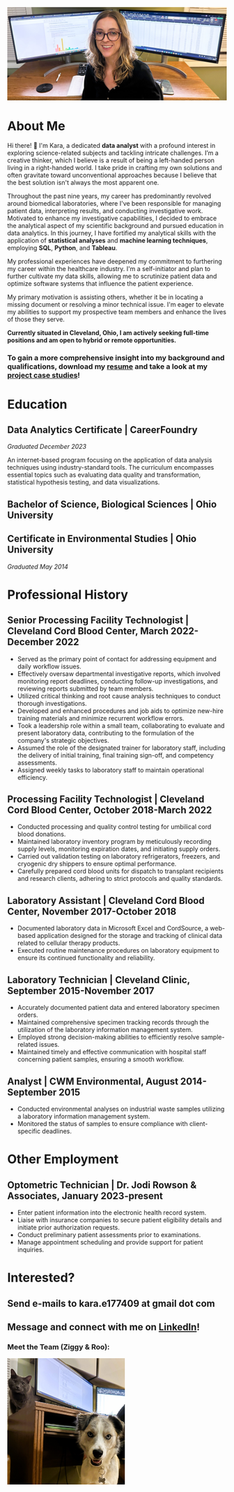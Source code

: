 <img src="images/portfolio3.jpg"/>

# About Me 
Hi there! 👋 I'm Kara, a dedicated **data analyst** with a profound interest in exploring science-related subjects and tackling intricate challenges. I’m a creative thinker, which I believe is a result of being a left-handed person living in a right-handed world. I take pride in crafting my own solutions and often gravitate toward unconventional approaches because I believe that the best solution isn't always the most apparent one.

Throughout the past nine years, my career has predominantly revolved around biomedical laboratories, where I've been responsible for managing patient data, interpreting results, and conducting investigative work. Motivated to enhance my investigative capabilities, I decided to embrace the analytical aspect of my scientific background and pursued education in data analytics. In this journey, I have fortified my analytical skills with the application of **statistical analyses** and **machine learning techniques**, employing **SQL**, **Python**, and **Tableau**.

My professional experiences have deepened my commitment to furthering my career within the healthcare industry. I'm a self-initiator and plan to further cultivate my data skills, allowing me to scrutinize patient data and optimize software systems that influence the patient experience.

My primary motivation is assisting others, whether it be in locating a missing document or resolving a minor technical issue. I'm eager to elevate my abilities to support my prospective team members and enhance the lives of those they serve.

**Currently situated in Cleveland, Ohio, I am actively seeking full-time positions and am open to hybrid or remote opportunities.**

### To gain a more comprehensive insight into my background and qualifications, download my [resume](https://github.com/ke177409/Kara-Evans/blob/main/resume/Evans.Kara.Resume.pdf?raw=true) and take a look at my [project case studies](https://github.com/ke177409/Kara-Evans/blob/main/images/Case%20studies.pdf)!

# Education
## Data Analytics Certificate | CareerFoundry
*Graduated December 2023*

An internet-based program focusing on the application of data analysis techniques using industry-standard tools. The curriculum encompasses essential topics such as evaluating data quality and transformation, statistical hypothesis testing, and data visualizations.

## Bachelor of Science, Biological Sciences | Ohio University
## Certificate in Environmental Studies | Ohio University
*Graduated May 2014*

# Professional History 
## Senior Processing Facility Technologist | Cleveland Cord Blood Center, March 2022-December 2022
* Served as the primary point of contact for addressing equipment and daily workflow issues.
* Effectively oversaw departmental investigative reports, which involved monitoring report deadlines, conducting follow-up investigations, and reviewing reports submitted by team members.
* Utilized critical thinking and root cause analysis techniques to conduct thorough investigations.
* Developed and enhanced procedures and job aids to optimize new-hire training materials and minimize recurrent workflow errors.
* Took a leadership role within a small team, collaborating to evaluate and present laboratory data, contributing to the formulation of the company's strategic objectives.
* Assumed the role of the designated trainer for laboratory staff, including the delivery of initial training, final training sign-off, and competency assessments.
* Assigned weekly tasks to laboratory staff to maintain operational efficiency.

## Processing Facility Technologist | Cleveland Cord Blood Center, October 2018-March 2022
* Conducted processing and quality control testing for umbilical cord blood donations.
* Maintained laboratory inventory program by meticulously recording supply levels, monitoring expiration dates, and initiating supply orders.
* Carried out validation testing on laboratory refrigerators, freezers, and cryogenic dry shippers to ensure optimal performance.
* Carefully prepared cord blood units for dispatch to transplant recipients and research clients, adhering to strict protocols and quality standards.

## Laboratory Assistant | Cleveland Cord Blood Center, November 2017-October 2018
* Documented laboratory data in Microsoft Excel and CordSource, a web-based application designed for the storage and tracking of clinical data related to cellular therapy products.
* Executed routine maintenance procedures on laboratory equipment to ensure its continued functionality and reliability.

## Laboratory Technician | Cleveland Clinic, September 2015-November 2017
* Accurately documented patient data and entered laboratory specimen orders.
* Maintained comprehensive specimen tracking records through the utilization of the laboratory information management system.
* Employed strong decision-making abilities to efficiently resolve sample-related issues.
* Maintained timely and effective communication with hospital staff concerning patient samples, ensuring a smooth workflow.

## Analyst | CWM Environmental, August 2014-September 2015
* Conducted environmental analyses on industrial waste samples utilizing a laboratory information management system.
* Monitored the status of samples to ensure compliance with client-specific deadlines.

# Other Employment
## Optometric Technician | Dr. Jodi Rowson & Associates, January 2023-present
* Enter patient information into the electronic health record system.
* Liaise with insurance companies to secure patient eligibility details and initiate prior authorization requests.
* Conduct preliminary patient assessments prior to examinations.
* Manage appointment scheduling and provide support for patient inquiries.

# Interested?
## Send e-mails to **kara.e177409 at gmail dot com**
## Message and connect with me on [LinkedIn](https://www.linkedin.com/in/kara-m-evans/)!

### Meet the Team (Ziggy & Roo): 
<img src="images/portfolio2.jpg" width=270 height=290/>
